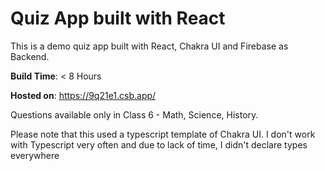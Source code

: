 # Quiz App built with React
This is a demo quiz app built with React, Chakra UI and Firebase as Backend.

**Build Time**: < 8 Hours

**Hosted on**: https://9q21e1.csb.app/

Questions available only in Class 6 - Math, Science, History. 

Please note that this used a typescript template of Chakra UI. I don't work with Typescript very often and due to lack of time, I didn't declare types everywhere
